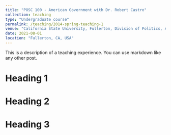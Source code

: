 ```yaml
---
title: "POSC 100 - American Government with Dr. Robert Castro"
collection: teaching
type: "Undergraduate course"
permalink: /teaching/2014-spring-teaching-1
venue: "California State University, Fullerton, Division of Politics, Administration, and Justice"
date: 2021-08-01
location: "Fullerton, CA, USA"
---
```

This is a description of a teaching experience. You can use markdown like any other post.

Heading 1
======

Heading 2
======

Heading 3
======
